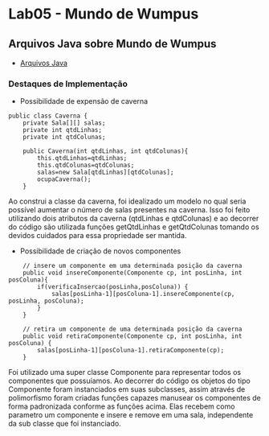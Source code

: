 # Lab05 - Mundo de Wumpus
## Arquivos Java sobre Mundo de Wumpus
* [Arquivos Java](src/pt/c40task/l05wumpus)

### Destaques de Implementação

* Possibilidade de expensão de caverna
~~~Expansão da Caverna
public class Caverna {
	private Sala[][] salas;
	private int qtdLinhas;
	private int qtdColunas;	
		
	public Caverna(int qtdLinhas, int qtdColunas){
		this.qtdLinhas=qtdLinhas;
		this.qtdColunas=qtdColunas;
		salas=new Sala[qtdLinhas][qtdColunas];
		ocupaCaverna();
	}
~~~
Ao construi a classe da caverna, foi idealizado um modelo no qual seria possível aumentar o número de salas presentes na caverna.
Isso foi feito utilizando dois atributos da caverna (qtdLinhas e qtdColunas) e ao decorrer do código são utilizada funções getQtdLinhas e getQtdColunas tomando os devidos cuidados para essa propriedade ser mantida.

* Possibilidade de criação de novos componentes
~~~Aumento de Componentes
	// insere um componente em uma determinada posição da caverna
	public void insereComponente(Componente cp, int posLinha, int posColuna){
		if(verificaInsercao(posLinha,posColuna)) {
			salas[posLinha-1][posColuna-1].insereComponente(cp, posLinha, posColuna);
		}
	}
	
	// retira um componente de uma determinada posição da caverna
	public void retiraComponente(Componente cp, int posLinha, int posColuna) {
		salas[posLinha-1][posColuna-1].retiraComponente(cp);
	}
~~~
Foi utilizado uma super classe Componente para representar todos os componentes que possuíamos. Ao decorrer do código os objetos do tipo Componente foram instanciados em suas subclasses, assim através de polimorfismo foram criadas funções capazes manusear os componentes de forma padronizada conforme as funções acima. Elas recebem como parametro um componente e insere e remove em uma sala, independente da sub classe que foi instanciado.


